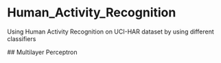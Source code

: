 # Human_Activity_Recognition
<p> Using Human Activity Recognition on UCI-HAR dataset by using different classifiers</P>
## Multilayer Perceptron
